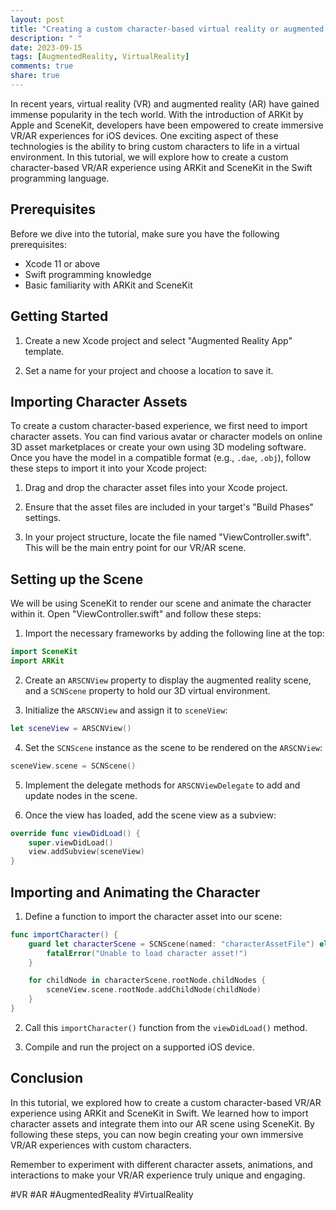 ```yaml
---
layout: post
title: "Creating a custom character-based virtual reality or augmented reality experience using ARKit or SceneKit in Swift"
description: " "
date: 2023-09-15
tags: [AugmentedReality, VirtualReality]
comments: true
share: true
---
```


In recent years, virtual reality (VR) and augmented reality (AR) have gained immense popularity in the tech world. With the introduction of ARKit by Apple and SceneKit, developers have been empowered to create immersive VR/AR experiences for iOS devices. One exciting aspect of these technologies is the ability to bring custom characters to life in a virtual environment. In this tutorial, we will explore how to create a custom character-based VR/AR experience using ARKit and SceneKit in the Swift programming language.

## Prerequisites
Before we dive into the tutorial, make sure you have the following prerequisites:

- Xcode 11 or above
- Swift programming knowledge
- Basic familiarity with ARKit and SceneKit

## Getting Started
1. Create a new Xcode project and select "Augmented Reality App" template.

2. Set a name for your project and choose a location to save it.

## Importing Character Assets
To create a custom character-based experience, we first need to import character assets. You can find various avatar or character models on online 3D asset marketplaces or create your own using 3D modeling software. Once you have the model in a compatible format (e.g., `.dae`, `.obj`), follow these steps to import it into your Xcode project:

1. Drag and drop the character asset files into your Xcode project.

2. Ensure that the asset files are included in your target's "Build Phases" settings.

3. In your project structure, locate the file named "ViewController.swift". This will be the main entry point for our VR/AR scene.

## Setting up the Scene
We will be using SceneKit to render our scene and animate the character within it. Open "ViewController.swift" and follow these steps:

1. Import the necessary frameworks by adding the following line at the top:

```swift
import SceneKit
import ARKit
```

2. Create an `ARSCNView` property to display the augmented reality scene, and a `SCNScene` property to hold our 3D virtual environment.

3. Initialize the `ARSCNView` and assign it to `sceneView`:

```swift
let sceneView = ARSCNView()
```

4. Set the `SCNScene` instance as the scene to be rendered on the `ARSCNView`:

```swift
sceneView.scene = SCNScene()
```

5. Implement the delegate methods for `ARSCNViewDelegate` to add and update nodes in the scene.

6. Once the view has loaded, add the scene view as a subview:

```swift
override func viewDidLoad() {
    super.viewDidLoad()
    view.addSubview(sceneView)
}
```
## Importing and Animating the Character

1. Define a function to import the character asset into our scene:

```swift
func importCharacter() {
    guard let characterScene = SCNScene(named: "characterAssetFile") else {
        fatalError("Unable to load character asset!")
    }

    for childNode in characterScene.rootNode.childNodes {
        sceneView.scene.rootNode.addChildNode(childNode)
    }
}
```

2. Call this `importCharacter()` function from the `viewDidLoad()` method.

3. Compile and run the project on a supported iOS device.

## Conclusion

In this tutorial, we explored how to create a custom character-based VR/AR experience using ARKit and SceneKit in Swift. We learned how to import character assets and integrate them into our AR scene using SceneKit. By following these steps, you can now begin creating your own immersive VR/AR experiences with custom characters.

Remember to experiment with different character assets, animations, and interactions to make your VR/AR experience truly unique and engaging.

#VR #AR #AugmentedReality #VirtualReality